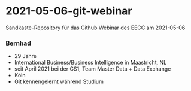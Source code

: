 # 2021-05-06-git-webinar
Sandkaste-Repository für das Github Webinar des EECC am 2021-05-06

### Bernhad 

- 29 Jahre 
- International Business/Business Intelligence in Maastricht, NL
- seit April 2021 bei der GS1, Team Master Data + Data Exchange
- Köln
- Git kennengelernt während Studium
